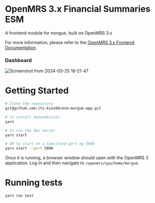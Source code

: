 # OpenMRS 3.x Financial Summaries ESM

A frontend module for morgue, built on OpenMRS 3.x

For more information, please refer to the
[OpenMRS 3.x Frontend Documentation](https://o3-docs.openmrs.org/).

### Dashboard

![Screenshot from 2024-03-25 18-21-47](https://github.com/its-kios09/esm-morgue-app/assets/67967749/17fb7a0f-d0b1-4f38-b06b-680e3bf6ea25)



# Getting Started


```sh
# Clone the repository
git@github.com:its-kios09/esm-morgue-app.git

# to install dependencies
yarn

# to run the dev server
yarn start

# OR to start on a specified port eg 5000
yarn start --port 5000
```

Once it is running, a browser window
should open with the OpenMRS 3 application. Log in and then navigate to
`/openmrs/spa/home/morgue`.

# Running tests
```
yarn run test
```
